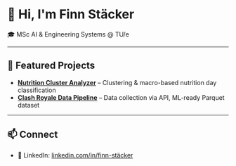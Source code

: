 # 👋 Hi, I'm Finn Stäcker  

🎓 MSc AI & Engineering Systems @ TU/e  

---

## 📌 Featured Projects  
- [**Nutrition Cluster Analyzer**](https://github.com/FinnS17/nutrition-cluster-analyzer) – Clustering & macro-based nutrition day classification  
- [**Clash Royale Data Pipeline**](https://github.com/FinnS17/clash-royale-data-pipeline) – Data collection via API, ML-ready Parquet dataset  

---

## 📫 Connect  
- 💼 LinkedIn: [linkedin.com/in/finn-stäcker](https://www.linkedin.com/in/finn-st%C3%A4cker-568b06242?utm_source=share&utm_campaign=share_via&utm_content=profile&utm_medium=ios_app)
